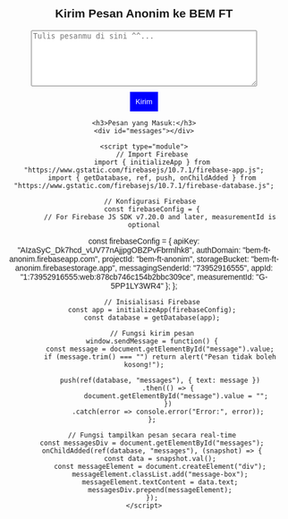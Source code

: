 <!DOCTYPE html>
<html lang="id">
<head>
    <meta charset="UTF-8">
    <meta name="viewport" content="width=device-width, initial-scale=1.0">
    <title>BEM FT Anonim Chat</title>
    <style>
        body {
            font-family: Arial, sans-serif;
            text-align: center;
            margin: 50px;
        }
        textarea {
            width: 80%;
            height: 100px;
            margin-bottom: 10px;
        }
        button {
            padding: 10px;
            background-color: blue;
            color: white;
            border: none;
            cursor: pointer;
        }
        #messages {
            margin-top: 20px;
            text-align: left;
            width: 80%;
            margin-left: auto;
            margin-right: auto;
        }
        .message-box {
            padding: 10px;
            border: 1px solid #ddd;
            margin-bottom: 10px;
            border-radius: 5px;
            background-color: #f9f9f9;
        }
    </style>
</head>
<body>
    <h2>Kirim Pesan Anonim ke BEM FT</h2>
    <textarea id="message" placeholder="Tulis pesanmu di sini ^^..."></textarea><br>
    <button onclick="sendMessage()">Kirim</button>

    <h3>Pesan yang Masuk:</h3>
    <div id="messages"></div>

    <script type="module">
        // Import Firebase
        import { initializeApp } from "https://www.gstatic.com/firebasejs/10.7.1/firebase-app.js";
        import { getDatabase, ref, push, onChildAdded } from "https://www.gstatic.com/firebasejs/10.7.1/firebase-database.js";

        // Konfigurasi Firebase 
        const firebaseConfig = {
            // For Firebase JS SDK v7.20.0 and later, measurementId is optional
const firebaseConfig = {
  apiKey: "AIzaSyC_Dk7hcd_vUV77nAjjpgOBZPvFbrmlhk8",
  authDomain: "bem-ft-anonim.firebaseapp.com",
  projectId: "bem-ft-anonim",
  storageBucket: "bem-ft-anonim.firebasestorage.app",
  messagingSenderId: "73952916555",
  appId: "1:73952916555:web:878cb746c154b2bbc309ce",
  measurementId: "G-5PP1LY3WR4"
};
        };

        // Inisialisasi Firebase
        const app = initializeApp(firebaseConfig);
        const database = getDatabase(app);

        // Fungsi kirim pesan
        window.sendMessage = function() {
            const message = document.getElementById("message").value;
            if (message.trim() === "") return alert("Pesan tidak boleh kosong!");

            push(ref(database, "messages"), { text: message })
                .then(() => {
                    document.getElementById("message").value = "";
                })
                .catch(error => console.error("Error:", error));
        };

        // Fungsi tampilkan pesan secara real-time
        const messagesDiv = document.getElementById("messages");
        onChildAdded(ref(database, "messages"), (snapshot) => {
            const data = snapshot.val();
            const messageElement = document.createElement("div");
            messageElement.classList.add("message-box");
            messageElement.textContent = data.text;
            messagesDiv.prepend(messageElement);
        });
    </script>
</body>
</html>
